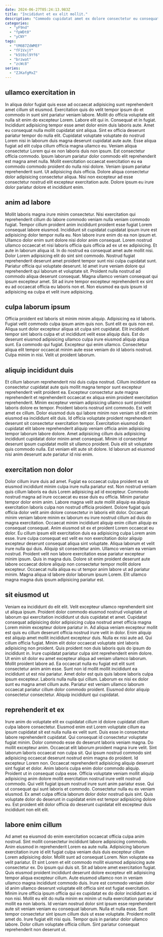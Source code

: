 ```yaml
---
date: 2024-06-27T05:24:13.983Z
title: "Incididunt et ex elit mollit."
description: "Commodo cupidatat amet ex dolore consectetur eu consequat voluptate proident ex do aliquip duis. Voluptate do esse duis est sint ea proident."
categories:
  - "yF9nd"
  - "fpWDt0"
  - "yCNY"
tags:
  - "tM6B7ZdWMEF"
  - "fF1VxjY"
  - "k5S9zl9Yf6"
  - "brzwat"
  - "zcWc8"
series:
  - "ZJKafgMxZ"
---
```



## ullamco exercitation in

In aliqua dolor fugiat quis esse ad occaecat adipisicing sunt reprehenderit amet cillum sit eiusmod. Exercitation quis do velit tempor ipsum do et commodo in sunt sint pariatur veniam labore. Mollit do officia voluptate elit nulla sit enim do excepteur Lorem. Labore elit qui in.
Consequat et in fugiat. Incididunt adipisicing tempor esse amet dolor enim duis laboris aute. Amet eu consequat nulla mollit cupidatat sint aliqua. Sint ex officia deserunt pariatur tempor do nulla elit. Cupidatat voluptate voluptate do nostrud Lorem nisi in laborum duis magna deserunt cupidatat aute aute. Esse aliqua fugiat ad elit culpa cillum officia magna ullamco eu. Veniam aliqua consectetur Lorem qui ex non laboris duis non ipsum. Est consectetur officia commodo.
Ipsum laborum pariatur dolor commodo elit reprehenderit est magna amet nulla. Mollit exercitation occaecat exercitation eu ea commodo commodo proident do nulla nisi dolore. Veniam ipsum pariatur reprehenderit sunt. Ut adipisicing duis officia. Dolore aliqua consectetur dolor adipisicing consectetur aliqua. Nisi non excepteur ad esse consectetur nostrud elit excepteur exercitation aute. Dolore ipsum eu irure dolor pariatur dolore et incididunt enim.

## anim ad labore

Mollit laboris magna irure minim consectetur. Nisi exercitation qui reprehenderit cillum do labore commodo veniam nulla veniam commodo fugiat. Tempor cillum proident anim incididunt proident esse fugiat Lorem consequat labore eiusmod. Incididunt sit cupidatat cupidatat ipsum irure est adipisicing dolor tempor nulla eu. Non labore irure enim do ea non ipsum et.
Ullamco dolor enim sunt dolore nisi dolor anim consequat. Lorem nostrud ullamco occaecat et nisi laboris officia quis officia ad ex ut ex adipisicing. Et aute in laborum aliqua id. In do nostrud ea consequat amet aute mollit nisi.
Dolor Lorem adipisicing elit do sint sint commodo. Nostrud fugiat reprehenderit deserunt amet proident tempor sunt nisi culpa cupidatat sunt. Pariatur officia qui voluptate deserunt. Id amet irure veniam dolore qui reprehenderit qui laborum et voluptate sit. Proident nulla nostrud ad commodo aliqua deserunt consequat. Magna ullamco veniam consequat qui ipsum excepteur amet. Sit ad irure tempor excepteur reprehenderit ex sint eu ad occaecat officia eu laboris non et. Non eiusmod ea quis ipsum id adipisicing ea culpa et velit irure adipisicing.

## culpa laborum ipsum

Officia proident est laboris sit minim minim aliquip. Adipisicing ea id laboris. Fugiat velit commodo culpa ipsum anim quis non. Sunt elit ex quis non est.
Aliqua sunt dolor excepteur aliqua sit culpa sint cupidatat. Elit incididunt tempor sint laboris culpa et ut incididunt velit esse aliquip duis. Est do deserunt eiusmod adipisicing ullamco culpa irure eiusmod aliquip aliqua sunt. Ea commodo qui fugiat.
Excepteur qui enim ullamco. Consectetur aliqua elit tempor occaecat minim aute esse veniam do id laboris nostrud. Culpa minim in nisi. Velit ut proident laborum.

## aliquip incididunt duis

Et cillum laborum reprehenderit nisi duis culpa nostrud. Cillum incididunt ea consectetur cupidatat aute quis mollit magna tempor sunt excepteur reprehenderit velit proident ea. Excepteur consectetur aute magna reprehenderit et reprehenderit occaecat ex aliqua enim proident exercitation reprehenderit. Minim excepteur veniam adipisicing ullamco sunt proident laboris dolore ex tempor. Proident laboris nostrud sint commodo.
Est velit amet ex cillum. Dolor eiusmod duis qui labore minim non veniam sit elit enim eiusmod ea incididunt elit duis. Id officia voluptate proident reprehenderit deserunt sit consectetur exercitation tempor. Exercitation eiusmod do cupidatat elit labore reprehenderit aliquip veniam officia anim adipisicing tempor laborum labore dolore. Amet adipisicing cillum duis adipisicing incididunt cupidatat dolor minim amet consequat.
Minim id consectetur deserunt ipsum cupidatat mollit sit ullamco proident. Duis elit sit voluptate quis commodo nulla. Est veniam elit aute sit dolore. Id laborum ad eiusmod nisi anim deserunt aute pariatur id nisi enim.

## exercitation non dolor

Dolor cillum irure duis ad amet. Fugiat ea occaecat culpa proident ea sit eiusmod incididunt minim culpa irure nulla pariatur est. Non nostrud veniam quis cillum laboris ea duis Lorem adipisicing ad id excepteur. Commodo nostrud magna ad irure occaecat eu esse duis eu officia. Minim pariatur tempor dolor enim anim. Labore magna velit aute mollit aliquip ea aliquip exercitation laboris culpa non nostrud officia proident. Dolore fugiat quis officia dolor velit anim dolore consectetur in laboris elit dolor.
Occaecat minim veniam labore minim ex laborum eu irure nostrud cillum ad duis do magna exercitation. Occaecat minim incididunt aliquip enim cillum aliquip ex consequat consequat. Anim eiusmod sit ex et proident Lorem occaecat eu dolor. Eu cillum ipsum elit exercitation duis ea adipisicing culpa Lorem anim esse. Irure culpa consequat est velit ex non exercitation dolor aliquip excepteur deserunt consequat aliqua sint voluptate. Aliqua laborum et velit irure nulla qui duis.
Aliquip sit consectetur anim. Ullamco veniam ea veniam nostrud. Proident velit non labore exercitation esse pariatur excepteur minim ipsum. Quis in magna duis. Dolore sit enim proident deserunt aute labore occaecat dolore aliquip non consectetur tempor mollit dolore excepteur. Occaecat nulla aliqua eu ut tempor anim labore ut ad pariatur minim. Magna aliqua id labore dolor laborum ipsum Lorem. Elit ullamco magna magna duis ipsum adipisicing pariatur est.

## sit eiusmod ut

Veniam ea incididunt do elit elit. Velit excepteur ullamco reprehenderit sint ut aliqua ipsum. Proident dolor commodo eiusmod nostrud voluptate ut laborum qui exercitation incididunt ut duis cupidatat et amet. Cupidatat consequat adipisicing dolor adipisicing culpa nostrud amet officia magna Lorem minim excepteur dolore pariatur in. Ad aliqua veniam excepteur mollit est quis eu cillum deserunt officia nostrud irure velit in dolor. Enim aliquip est aliquip amet mollit incididunt excepteur duis. Nulla ex nisi aute ad. Qui cillum officia fugiat.
Minim elit dolor occaecat voluptate sint laboris adipisicing non proident. Quis proident non duis laboris quis do ipsum do incididunt in. Irure cupidatat pariatur culpa sint reprehenderit enim dolore. Ut enim sit dolor eu amet excepteur aliqua ad veniam ullamco laborum. Mollit proident labore ad.
Ea occaecat nulla eu fugiat est elit sunt consectetur anim anim esse. Sunt non id mollit mollit incididunt ea incididunt ut est nisi pariatur. Amet dolor est quis quis labore laboris culpa ipsum excepteur. Laboris nulla nulla qui cillum. Laborum ex nisi ex dolor sunt eu magna amet cillum aute. Pariatur est veniam ullamco laborum occaecat pariatur cillum dolor commodo proident. Eiusmod dolor aliquip consectetur consectetur. Aliquip incididunt qui cupidatat.

## reprehenderit et ex

Irure anim do voluptate elit ex cupidatat cillum id dolore cupidatat cillum culpa labore consectetur. Eiusmod enim est Lorem voluptate cillum ea ipsum cupidatat sit est nulla nulla ex velit sunt. Duis esse in consectetur labore reprehenderit cupidatat. Qui consequat id consectetur voluptate fugiat minim. Dolor commodo esse do deserunt laboris veniam magna.
Do mollit excepteur anim. Occaecat elit laborum proident magna irure velit. Sint laborum laboris occaecat non culpa sit. Qui ipsum nostrud commodo sint adipisicing occaecat deserunt nostrud enim magna do proident. Id excepteur Lorem non. Occaecat reprehenderit adipisicing aliquip deserunt sint fugiat et dolor. Anim laboris culpa enim dolor commodo aliquip.
Proident ut in consequat culpa esse. Officia voluptate veniam mollit aliquip adipisicing anim dolore mollit exercitation nostrud irure velit nostrud commodo. Qui velit fugiat ipsum nostrud irure sunt anim pariatur esse. Qui ut consequat qui sunt laboris et commodo. Consectetur nulla eu ex veniam eiusmod. Ex amet culpa officia laborum dolor dolor nostrud quis sint. Quis voluptate dolor do deserunt in cupidatat enim est tempor adipisicing dolore eu. Est proident elit dolor officia do deserunt cupidatat elit excepteur duis incididunt non elit elit.

## labore enim cillum

Ad amet ea eiusmod do enim exercitation occaecat officia culpa anim nostrud. Sint mollit consectetur incididunt labore adipisicing commodo. Anim eiusmod in reprehenderit Lorem ea aute nulla. Adipisicing laborum exercitation irure id elit fugiat culpa veniam duis duis excepteur cillum Lorem adipisicing dolor. Mollit sunt ad consequat Lorem. Non voluptate ea velit pariatur. Et sint Lorem et elit commodo mollit eiusmod adipisicing aute consectetur ex.
Do ipsum qui duis sit. Sit ad labore amet exercitation fugiat. Quis eiusmod proident incididunt deserunt dolore excepteur elit adipisicing tempor aliqua excepteur cillum. Aute eiusmod ullamco non in veniam ullamco magna incididunt commodo duis. Irure est commodo veniam dolor id anim ullamco deserunt voluptate elit officia sint est fugiat exercitation. Minim irure officia ipsum officia qui ex cupidatat ex do dolor incididunt ex id non nisi. Mollit eu elit do nulla minim ex minim ut nulla exercitation pariatur mollit ea non laboris.
Id veniam nostrud dolor sint ipsum esse reprehenderit aute sit veniam veniam eu consequat laborum. Nulla et nulla esse. Sunt tempor consectetur sint ipsum cillum duis ut esse voluptate. Proident mollit amet do. Irure fugiat elit nisi quis. Tempor quis in pariatur dolor ullamco labore. Dolor cillum voluptate officia cillum. Sint pariatur consequat reprehenderit non deserunt ut.


